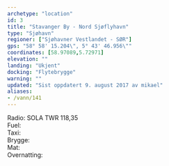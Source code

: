 ```yaml
---
archetype: "location"
id: 3
title: "Stavanger By - Nord Sjøflyhavn"
type: "Sjøhavn"
regioner: ["Sjøhavner Vestlandet - SØR"]
gps: "58° 58' 15.204\", 5° 43' 46.956\""
coordinates: [58.97089,5.72971]
elevation: ""
landing: "Ukjent"
docking: "Flytebrygge"
warning: ""
updated: "Sist oppdatert 9. august 2017 av mikael"
aliases:
- /vann/141
---
```


Radio:  SOLA TWR 118,35\
Fuel:\
Taxi:\
Brygge:\
Mat:\
Overnatting:
